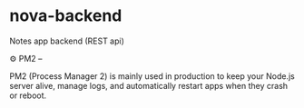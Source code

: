 # nova-backend
Notes app backend (REST api)

<!--  -->
⚙️ PM2 – 

PM2 (Process Manager 2) is mainly used in production to keep your Node.js server alive, manage logs, and automatically restart apps when they crash or reboot.
